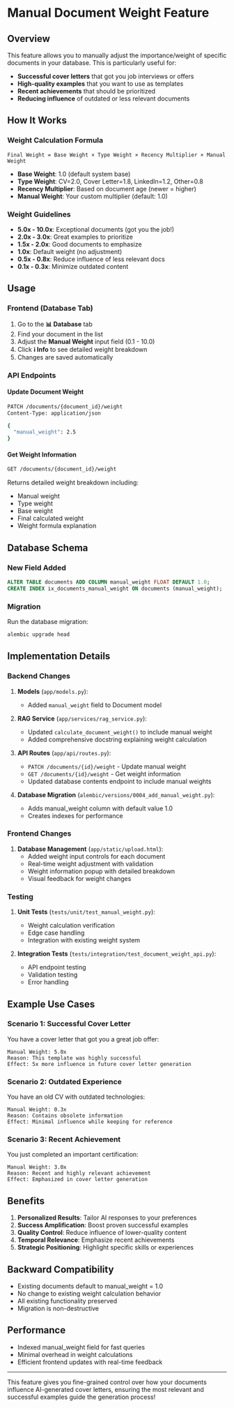 # Manual Document Weight Feature

## Overview

This feature allows you to manually adjust the importance/weight of specific documents in your database. This is particularly useful for:

- **Successful cover letters** that got you job interviews or offers
- **High-quality examples** that you want to use as templates
- **Recent achievements** that should be prioritized
- **Reducing influence** of outdated or less relevant documents

## How It Works

### Weight Calculation Formula

```
Final Weight = Base Weight × Type Weight × Recency Multiplier × Manual Weight
```

- **Base Weight**: 1.0 (default system base)
- **Type Weight**: CV=2.0, Cover Letter=1.8, LinkedIn=1.2, Other=0.8
- **Recency Multiplier**: Based on document age (newer = higher)
- **Manual Weight**: Your custom multiplier (default: 1.0)

### Weight Guidelines

- **5.0x - 10.0x**: Exceptional documents (got you the job!)
- **2.0x - 3.0x**: Great examples to prioritize
- **1.5x - 2.0x**: Good documents to emphasize
- **1.0x**: Default weight (no adjustment)
- **0.5x - 0.8x**: Reduce influence of less relevant docs
- **0.1x - 0.3x**: Minimize outdated content

## Usage

### Frontend (Database Tab)

1. Go to the **📊 Database** tab
2. Find your document in the list
3. Adjust the **Manual Weight** input field (0.1 - 10.0)
4. Click **ℹ️ Info** to see detailed weight breakdown
5. Changes are saved automatically

### API Endpoints

#### Update Document Weight
```bash
PATCH /documents/{document_id}/weight
Content-Type: application/json

{
  "manual_weight": 2.5
}
```

#### Get Weight Information
```bash
GET /documents/{document_id}/weight
```

Returns detailed weight breakdown including:
- Manual weight
- Type weight
- Base weight
- Final calculated weight
- Weight formula explanation

## Database Schema

### New Field Added
```sql
ALTER TABLE documents ADD COLUMN manual_weight FLOAT DEFAULT 1.0;
CREATE INDEX ix_documents_manual_weight ON documents (manual_weight);
```

### Migration
Run the database migration:
```bash
alembic upgrade head
```

## Implementation Details

### Backend Changes

1. **Models** (`app/models.py`):
   - Added `manual_weight` field to Document model

2. **RAG Service** (`app/services/rag_service.py`):
   - Updated `calculate_document_weight()` to include manual weight
   - Added comprehensive docstring explaining weight calculation

3. **API Routes** (`app/api/routes.py`):
   - `PATCH /documents/{id}/weight` - Update manual weight
   - `GET /documents/{id}/weight` - Get weight information
   - Updated database contents endpoint to include manual weights

4. **Database Migration** (`alembic/versions/0004_add_manual_weight.py`):
   - Adds manual_weight column with default value 1.0
   - Creates indexes for performance

### Frontend Changes

1. **Database Management** (`app/static/upload.html`):
   - Added weight input controls for each document
   - Real-time weight adjustment with validation
   - Weight information popup with detailed breakdown
   - Visual feedback for weight changes

### Testing

1. **Unit Tests** (`tests/unit/test_manual_weight.py`):
   - Weight calculation verification
   - Edge case handling
   - Integration with existing weight system

2. **Integration Tests** (`tests/integration/test_document_weight_api.py`):
   - API endpoint testing
   - Validation testing
   - Error handling

## Example Use Cases

### Scenario 1: Successful Cover Letter
You have a cover letter that got you a great job offer:
```
Manual Weight: 5.0x
Reason: This template was highly successful
Effect: 5x more influence in future cover letter generation
```

### Scenario 2: Outdated Experience
You have an old CV with outdated technologies:
```
Manual Weight: 0.3x
Reason: Contains obsolete information
Effect: Minimal influence while keeping for reference
```

### Scenario 3: Recent Achievement
You just completed an important certification:
```
Manual Weight: 3.0x
Reason: Recent and highly relevant achievement
Effect: Emphasized in cover letter generation
```

## Benefits

1. **Personalized Results**: Tailor AI responses to your preferences
2. **Success Amplification**: Boost proven successful examples
3. **Quality Control**: Reduce influence of lower-quality content
4. **Temporal Relevance**: Emphasize recent achievements
5. **Strategic Positioning**: Highlight specific skills or experiences

## Backward Compatibility

- Existing documents default to manual_weight = 1.0
- No change to existing weight calculation behavior
- All existing functionality preserved
- Migration is non-destructive

## Performance

- Indexed manual_weight field for fast queries
- Minimal overhead in weight calculations
- Efficient frontend updates with real-time feedback

---

This feature gives you fine-grained control over how your documents influence AI-generated cover letters, ensuring the most relevant and successful examples guide the generation process!